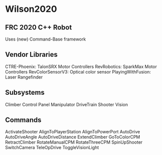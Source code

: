 # Wilson2020

## FRC 2020 C++ Robot
Uses (new) Command-Base framework

## Vendor Libraries
CTRE-Phoenix: TalonSRX Motor Controllers
RevRobotics: SparkMax Motor Controllers
RevColorSensorV3: Optical color sensor
PlayingWithFusion: Laser Rangefinder

## Subsystems
Climber
Control Panel Manipulator
DriveTrain
Shooter
Vision

## Commands
ActivateShooter
AlignToPlayerStation
AlignToPowerPort
AutoDrive
AutoDriveAngle
AutoDriveDistance
ExtendClimber
GoToColorCPM
RetractClimber
RotateManualCPM
RotateThreeCPM
SpinUpShooter
SwitchCamera
TeleOpDrive
ToggleVisionLight
